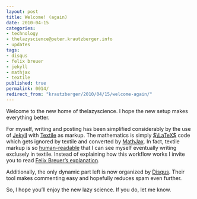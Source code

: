 ```yaml
---
layout: post
title: Welcome! (again)
date: 2010-04-15
categories:
- technology
- thelazyscience@peter.krautzberger.info
- updates
tags:
- disqus
- felix breuer
- jekyll
- mathjax
- textile
published: true
permalink: 0014/
redirect_from: "krautzberger/2010/04/15/welcome-again/"
---
```


Welcome to the new home of thelazyscience. I hope the new setup makes everything better.

For myself, writing and posting has been simplified considerably by the use of [Jekyll](http://wiki.github.com/mojombo/jekyll/) with [Textile](http://textism.com/tools/textile/index.php) as markup. The mathematics is simply [$\LaTeX$](http://en.wikipedia.org/wiki/LaTeX) code which gets ignored by textile and converted by [MathJax](http://www.mathjax.org/). In fact, textile markup is so [human-readable](http://en.wikipedia.org/wiki/Human-readable_medium) that I can see myself eventually writing exclusely in textile. Instead of explaining how this workflow works I invite you to read [Felix Breuer’s explanation](http://blog.felixbreuer.net/2010/03/19/writing-math.html).

Additionally, the only dynamic part left is now organized by [Disqus](http://disqus.com). Their tool makes commenting easy and hopefully reduces spam even further.

So, I hope you’ll enjoy the new lazy science. If you do, let me know.
